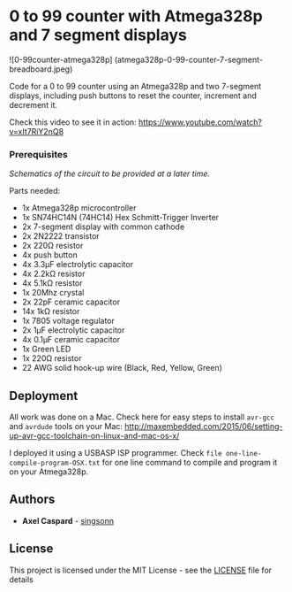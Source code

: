 # 0 to 99 counter with Atmega328p and 7 segment displays

![0-99counter-atmega328p] (atmega328p-0-99-counter-7-segment-breadboard.jpeg)

Code for a 0 to 99 counter using an Atmega328p and two 7-segment displays, including push buttons to reset the counter, increment and decrement it.

Check this video to see it in action: https://www.youtube.com/watch?v=xIt7RiY2nQ8

### Prerequisites

*Schematics of the circuit to be provided at a later time.*

Parts needed:

- 1x Atmega328p microcontroller
- 1x SN74HC14N (74HC14) Hex Schmitt-Trigger Inverter
- 2x 7-segment display with common cathode
- 2x 2N2222 transistor
- 2x 220Ω resistor
- 4x push button
- 4x 3.3µF electrolytic capacitor
- 4x 2.2kΩ resistor
- 4x 5.1kΩ resistor
- 1x 20Mhz crystal
- 2x 22pF ceramic capacitor
- 14x 1kΩ resistor
- 1x 7805 voltage regulator
- 2x 1µF electrolytic capacitor
- 4x 0.1µF ceramic capacitor
- 1x Green LED
- 1x 220Ω resistor
- 22 AWG solid hook-up wire (Black, Red, Yellow, Green)

## Deployment

All work was done on a Mac. Check here for easy steps to install `avr-gcc` and `avrdude` tools on your Mac: http://maxembedded.com/2015/06/setting-up-avr-gcc-toolchain-on-linux-and-mac-os-x/

I deployed it using a USBASP ISP programmer. Check `file one-line-compile-program-OSX.txt` for one line command to compile and program it on your Atmega328p.

## Authors

* **Axel Caspard** -  [singsonn](https://github.com/singsonn)

## License

This project is licensed under the MIT License - see the [LICENSE](LICENSE) file for details
